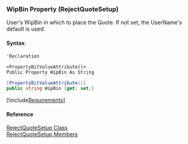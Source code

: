 ﻿### WipBin Property (RejectQuoteSetup)

User's WipBin in which to place the Quote. If not set, the UserName's default is used.

#### Syntax

```vbnet
'Declaration

<PropertyBitValueAttribute()>
Public Property WipBin As String
```

```csharp
[PropertyBitValueAttribute()]
public string WipBin {get; set;}
```

[!include[Requirements](../partials/requirements.md)]

#### Reference

[RejectQuoteSetup Class](FChoice.Toolkits.Clarify~FChoice.Toolkits.Clarify.Contracts.RejectQuoteSetup.md)  
[RejectQuoteSetup Members](FChoice.Toolkits.Clarify~FChoice.Toolkits.Clarify.Contracts.RejectQuoteSetup_members.md)